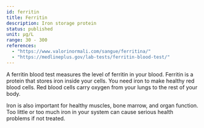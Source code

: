 ```yaml
---
id: ferritin
title: Ferritin
description: Iron storage protein
status: published
unit: μg/L
range: 30 - 300
references:
  - "https://www.valorinormali.com/sangue/ferritina/"
  - "https://medlineplus.gov/lab-tests/ferritin-blood-test/"
---
```


A ferritin blood test measures the level of ferritin in your blood. Ferritin is a protein that stores iron inside your cells. You need iron to make healthy red blood cells. Red blood cells carry oxygen from your lungs to the rest of your body.

Iron is also important for healthy muscles, bone marrow, and organ function. Too little or too much iron in your system can cause serious health problems if not treated.
